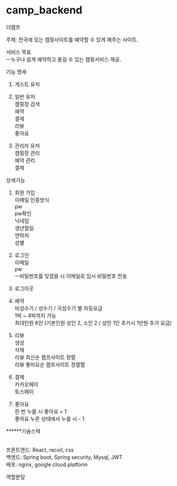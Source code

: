# camp_backend

더캠프

주제: 전국에 있는 캠핑사이트를 예약할 수 있게 해주는 사이트.


서비스 목표 
<br>ㅡ누구나 쉽게 예약하고 즐길 수 있는 캠핑서비스 제공.




기능 명세

1. 게스트 유저


2. 일반 유저 
<br>캠핑장 검색
<br>예약
<br>결제
<br>리뷰
<br>좋아요

3. 관리자 유저
<br>캠핑장 관리
<br>예약 관리
<br>결제





상세기능

1. 회원 가입
<br>이메일 인증방식
<br>pw
<br>pw확인
<br>닉네임
<br>생년월일
<br>연락처
<br>성별

2. 로그인
<br>이메일
<br>pw
<br>ㅡ비밀번호를 잊었을 시 이메일로 임시 비밀번호 전송

3. 로그아웃

4. 예약
<br>비성수기 / 성수기 / 극성수기 별 차등요금
<br>1박 ~ 4박까지 가능
<br>최대인원 6인 (기본인원 성인 2, 소인 2 / 성인 1인 추가시 1만원 추가 요금)


5. 리뷰
<br>생성
<br>삭제
<br>리뷰 최신순 캠프사이트 정렬
<br>리뷰 좋아요순 캠프사이트 정렬렬

6. 결제
<br>카카오페이
<br>토스페이

7. 좋아요
<br>한 번 누를 시 좋아요 + 1
<br>좋아요 누른 상태에서 누를 시 - 1





******기술스택


<br>프론트엔드: React, recoil, css
<br>백엔드: Spring boot, Spring security, Mysql, JWT
<br>배포: nginx, google cloud platform

역할분담



